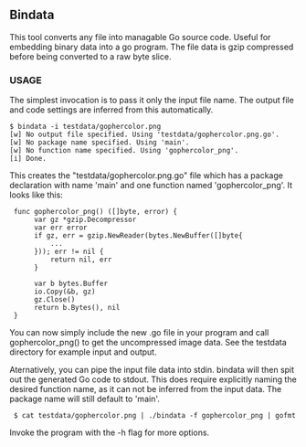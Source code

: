 ## Bindata

This tool converts any file into managable Go source code. Useful for embedding
binary data into a go program. The file data is gzip compressed before being
converted to a raw byte slice.

### USAGE

 The simplest invocation is to pass it only the input file name.
 The output file and code settings are inferred from this automatically.

    $ bindata -i testdata/gophercolor.png
    [w] No output file specified. Using 'testdata/gophercolor.png.go'.
    [w] No package name specified. Using 'main'.
    [w] No function name specified. Using 'gophercolor_png'.
    [i] Done.

 This creates the "testdata/gophercolor.png.go" file which has a package
 declaration with name 'main' and one function named 'gophercolor_png'.
 It looks like this:

     func gophercolor_png() ([]byte, error) {
          var gz *gzip.Decompressor
          var err error
          if gz, err = gzip.NewReader(bytes.NewBuffer([]byte{
              ...
          })); err != nil {
              return nil, err
          }

          var b bytes.Buffer
          io.Copy(&b, gz)
          gz.Close()
          return b.Bytes(), nil
     }

 You can now simply include the new .go file in your program and call
 gophercolor_png() to get the uncompressed image data.
 See the testdata directory for example input and output.

 Aternatively, you can pipe the input file data into stdin. bindata will then
 spit out the generated Go code to stdout. This does require explicitly naming
 the desired function name, as it can not be inferred from the input data.
 The package name will still default to 'main'.
 
     $ cat testdata/gophercolor.png | ./bindata -f gophercolor_png | gofmt

 Invoke the program with the -h flag for more options.

